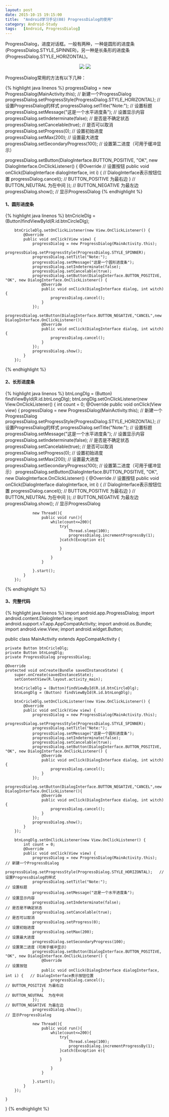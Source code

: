 ```yaml
---
layout: post
date: 2015-10-15 19:15:00
title:  "Android学习手记(08) ProgressDialog的使用"
category: Android-Study
tags:   [Android, ProgressDialog]
---
```


ProgressDialog，进度对话框。一般有两种，一种是圆形的进度条(ProgressDialog.STYLE_SPINNER)，另一种是长条形的进度条(ProgressDialog.STYLE_HORIZONTAL)。

<div style="text-align: center">
<img src="{{ site.url }}/images/posts/201510/2015101501.png"/> 
<img src="{{ site.url }}/images/posts/201510/2015101502.png"/>
</div>
 
ProgressDialog常用的方法有以下几种：

{% highlight java linenos %}
progressDialog = new ProgressDialog(MainActivity.this);             // 新建一个ProgressDialog
progressDialog.setProgressStyle(ProgressDialog.STYLE_HORIZONTAL);   // 设置ProgressDialog的样式
progressDialog.setTitle("Note:");                                   // 设置标题
progressDialog.setMessage("这是一个水平进度条");                     // 设置显示内容
progressDialog.setIndeterminate(false);                             // 是否是不确定状态
progressDialog.setCancelable(true);                                 // 是否可以取消
progressDialog.setProgress(0);                                      // 设置初始进度
progressDialog.setMax(200);                                         // 设置最大进度
progressDialog.setSecondaryProgress(100);                           // 设置第二进度（可用于缓冲显示）

progressDialog.setButton(DialogInterface.BUTTON_POSITIVE, "OK", new DialogInterface.OnClickListener() {
     @Override                                                      // 设置按钮
     public void onClick(DialogInterface dialogInterface, int i) {  // DialogInterface表示按钮位置
         progressDialog.cancel();                                   // BUTTON_POSITIVE 为最右边
     }                                                              // BUTTON_NEUTRAL  为在中间
});                                                                 // BUTTON_NEGATIVE 为最左边
progressDialog.show();                                              // 显示ProgressDialog
{% endhighlight %}

#### **1、圆形进度条**

{% highlight java linenos %}
        btnCricleDlg = (Button)findViewById(R.id.btnCircleDlg);

        btnCricleDlg.setOnClickListener(new View.OnClickListener() {
            @Override
            public void onClick(View view) {
                progressDialog = new ProgressDialog(MainActivity.this);
                progressDialog.setProgressStyle(ProgressDialog.STYLE_SPINNER);
                progressDialog.setTitle("Note:");
                progressDialog.setMessage("这是一个圆形进度条");
                progressDialog.setIndeterminate(false);
                progressDialog.setCancelable(true);
                progressDialog.setButton(DialogInterface.BUTTON_POSITIVE, "OK", new DialogInterface.OnClickListener() {
                    @Override
                    public void onClick(DialogInterface dialog, int witch) {
                        progressDialog.cancel();
                    }
                });
                progressDialog.setButton(DialogInterface.BUTTON_NEGATIVE,"CANCEL",new DialogInterface.OnClickListener(){
                    @Override
                    public void onClick(DialogInterface dialog, int witch){
                        progressDialog.cancel();
                    }
                });
                progressDialog.show();
            }
        });
{% endhighlight %}

#### **2、长形进度条**

{% highlight java linenos %}
        btnLongDlg = (Button) findViewById(R.id.btnLongDlg);
        btnLongDlg.setOnClickListener(new View.OnClickListener() {
            int count = 0;
            @Override
            public void onClick(View view) {
                progressDialog = new ProgressDialog(MainActivity.this);             // 新建一个ProgressDialog
                progressDialog.setProgressStyle(ProgressDialog.STYLE_HORIZONTAL);   // 设置ProgressDialog的样式
                progressDialog.setTitle("Note:");                                   // 设置标题
                progressDialog.setMessage("这是一个水平进度条");                     // 设置显示内容
                progressDialog.setIndeterminate(false);                             // 是否是不确定状态
                progressDialog.setCancelable(true);                                 // 是否可以取消
                progressDialog.setProgress(0);                                      // 设置初始进度
                progressDialog.setMax(200);                                         // 设置最大进度
                progressDialog.setSecondaryProgress(100);                           // 设置第二进度（可用于缓冲显示）
                progressDialog.setButton(DialogInterface.BUTTON_POSITIVE, "OK", new DialogInterface.OnClickListener() {
                    @Override                                                       // 设置按钮
                    public void onClick(DialogInterface dialogInterface, int i) {   // DialogInterface表示按钮位置
                        progressDialog.cancel();                                    // BUTTON_POSITIVE 为最右边
                    }                                                               // BUTTON_NEUTRAL  为在中间
                });                                                                 // BUTTON_NEGATIVE 为最左边
                progressDialog.show();                                              // 显示ProgressDialog

                new Thread(){
                    public void run(){
                        while(count<=200){
                            try{
                                Thread.sleep(100);
                                progressDialog.incrementProgressBy(1);
                            }catch(Exception e){

                            }

                        }
                    }

                }.start();
            }
        });
{% endhighlight %}

#### **3、完整代码**

{% highlight java linenos %}
import android.app.ProgressDialog;
import android.content.DialogInterface;
import android.support.v7.app.AppCompatActivity;
import android.os.Bundle;
import android.view.View;
import android.widget.Button;


public class MainActivity extends AppCompatActivity {

    private Button btnCricleDlg;
    private Button btnLongDlg;
    private ProgressDialog progressDialog;

    @Override
    protected void onCreate(Bundle savedInstanceState) {
        super.onCreate(savedInstanceState);
        setContentView(R.layout.activity_main);

        btnCricleDlg = (Button)findViewById(R.id.btnCircleDlg);
        btnLongDlg = (Button) findViewById(R.id.btnLongDlg);

        btnCricleDlg.setOnClickListener(new View.OnClickListener() {
            @Override
            public void onClick(View view) {
                progressDialog = new ProgressDialog(MainActivity.this);
                progressDialog.setProgressStyle(ProgressDialog.STYLE_SPINNER);
                progressDialog.setTitle("Note:");
                progressDialog.setMessage("这是一个圆形进度条");
                progressDialog.setIndeterminate(false);
                progressDialog.setCancelable(true);
                progressDialog.setButton(DialogInterface.BUTTON_POSITIVE, "OK", new DialogInterface.OnClickListener() {
                    @Override
                    public void onClick(DialogInterface dialog, int witch) {
                        progressDialog.cancel();
                    }
                });
                progressDialog.setButton(DialogInterface.BUTTON_NEGATIVE,"CANCEL",new DialogInterface.OnClickListener(){
                    @Override
                    public void onClick(DialogInterface dialog, int witch){
                        progressDialog.cancel();
                    }
                });
                progressDialog.show();
            }
        });

        btnLongDlg.setOnClickListener(new View.OnClickListener() {
            int count = 0;
            @Override
            public void onClick(View view) {
                progressDialog = new ProgressDialog(MainActivity.this);             // 新建一个ProgressDialog
                progressDialog.setProgressStyle(ProgressDialog.STYLE_HORIZONTAL);   // 设置ProgressDialog的样式
                progressDialog.setTitle("Note:");                                   // 设置标题
                progressDialog.setMessage("这是一个水平进度条");                     // 设置显示内容
                progressDialog.setIndeterminate(false);                             // 是否是不确定状态
                progressDialog.setCancelable(true);                                 // 是否可以取消
                progressDialog.setProgress(0);                                      // 设置初始进度
                progressDialog.setMax(200);                                         // 设置最大进度
                progressDialog.setSecondaryProgress(100);                           // 设置第二进度（可用于缓冲显示）
                progressDialog.setButton(DialogInterface.BUTTON_POSITIVE, "OK", new DialogInterface.OnClickListener() {
                    @Override                                                       // 设置按钮
                    public void onClick(DialogInterface dialogInterface, int i) {   // DialogInterface表示按钮位置
                        progressDialog.cancel();                                    // BUTTON_POSITIVE 为最右边
                    }                                                               // BUTTON_NEUTRAL  为在中间
                });                                                                 // BUTTON_NEGATIVE 为最左边
                progressDialog.show();                                              // 显示ProgressDialog

                new Thread(){
                    public void run(){
                        while(count<=200){
                            try{
                                Thread.sleep(100);
                                progressDialog.incrementProgressBy(1);
                            }catch(Exception e){

                            }

                        }
                    }

                }.start();
            }
        });

    }
}
{% endhighlight %}


